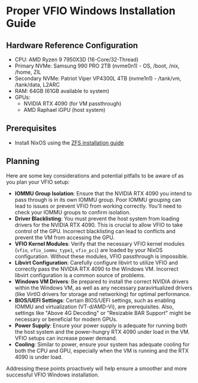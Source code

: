 # Proper VFIO Windows Installation Guide

## Hardware Reference Configuration

- CPU: AMD Ryzen 9 7950X3D (16-Core/32-Thread)
- Primary NVMe: Samsung 990 PRO 2TB (nvme0n1) - OS, /boot, /nix, /home, ZIL
- Secondary NVMe: Patriot Viper VP4300L 4TB (nvme1n1) - /tank/vm, /tank/data,
  L2ARC
- RAM: 64GB (61GB available to system)
- GPUs:
  - NVIDIA RTX 4090 (for VM passthrough)
  - AMD Raphael iGPU (host system)

## Prerequisites

- Install NixOS using the [ZFS installation guide](./zfs-installation.md)

## Planning

Here are some key considerations and potential pitfalls to be aware of as you
plan your VFIO setup:

- **IOMMU Group Isolation**: Ensure that the NVIDIA RTX 4090 you intend to pass
  through is in its own IOMMU group. Poor IOMMU grouping can lead to issues or
  prevent VFIO from working correctly. You'll need to check your IOMMU groups to
  confirm isolation.
- **Driver Blacklisting**: You must prevent the host system from loading drivers
  for the NVIDIA RTX 4090. This is crucial to allow VFIO to take control of the
  GPU. Incorrect blacklisting can lead to conflicts and prevent the VM from
  accessing the GPU.
- **VFIO Kernel Modules**: Verify that the necessary VFIO kernel modules
  (`vfio`, `vfio_iommu_type1`, `vfio_pci`) are loaded by your NixOS
  configuration. Without these modules, VFIO passthrough is impossible.
- **Libvirt Configuration**: Carefully configure libvirt to utilize VFIO and
  correctly pass the NVIDIA RTX 4090 to the Windows VM. Incorrect libvirt
  configuration is a common source of problems.
- **Windows VM Drivers**: Be prepared to install the correct NVIDIA drivers
  within the Windows VM, as well as any necessary paravirtualized drivers (like
  VirtIO drivers for storage and networking) for optimal performance.
- **BIOS/UEFI Settings**: Certain BIOS/UEFI settings, such as enabling IOMMU and
  virtualization (VT-d/AMD-Vi), are prerequisites. Also, settings like "Above 4G
  Decoding" or "Resizable BAR Support" might be necessary or beneficial for
  modern GPUs.
- **Power Supply**: Ensure your power supply is adequate for running both the
  host system and the power-hungry RTX 4090 under load in the VM. VFIO setups
  can increase power demand.
- **Cooling**: Similar to power, ensure your system has adequate cooling for
  both the CPU and GPU, especially when the VM is running and the RTX 4090 is
  under load.

Addressing these points proactively will help ensure a smoother and more
successful VFIO Windows installation.
